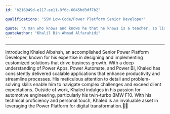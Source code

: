 ```yaml
---
id: "b216949d-e117-ee11-8f6c-6045bd3df7b2"

qualifications: "SSW Low-Code/Power Platform Senior Developer"

quote: "A man who knows and knows he that he knows is a teacher, so listen to him. A man who doesnt know and knows that he doesnt know is a student, so teach him. A man who knows and doesnt know he knows is doubting himself, so remind him. A man who doesnt know and doesnt know that he doesnt know is ignorant, so stay away from him"
quoteAuthor: "Khalil Bin Ahmad Alfarahidi"
---
```


[Editing your profile]: https://github.com/SSWConsulting/People/wiki/3.-Editing-your-profile
---

Introducing Khaled Albahsh, an accomplished Senior Power Platform Developer, known for his expertise in designing and implementing customized solutions that drive business growth. With a deep understanding of Power Apps, Power Automate, and Power BI, Khaled has consistently delivered scalable applications that enhance productivity and streamline processes. His meticulous attention to detail and problem-solving skills enable him to navigate complex challenges and exceed client expectations. Outside of work, Khaled indulges in his passion for automotive engineering, particularly his twin-turbo BMW F10. With his technical proficiency and personal touch, Khaled is an invaluable asset in leveraging the Power Platform for digital transformation.🤖✨

&nbsp;

